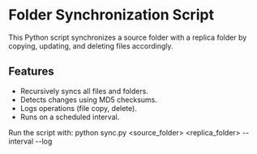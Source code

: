 # Folder Synchronization Script

This Python script synchronizes a source folder with a replica folder by copying, updating, and deleting files accordingly.

## Features
- Recursively syncs all files and folders.
- Detects changes using MD5 checksums.
- Logs operations (file copy, delete).
- Runs on a scheduled interval.

Run the script with:
python sync.py <source_folder> <replica_folder> --interval <seconds> --log <logfile>